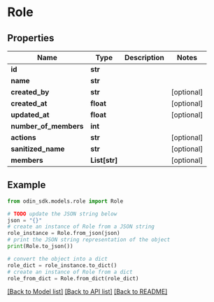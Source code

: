 # Role


## Properties

Name | Type | Description | Notes
------------ | ------------- | ------------- | -------------
**id** | **str** |  | 
**name** | **str** |  | 
**created_by** | **str** |  | [optional] 
**created_at** | **float** |  | [optional] 
**updated_at** | **float** |  | [optional] 
**number_of_members** | **int** |  | 
**actions** | **str** |  | [optional] 
**sanitized_name** | **str** |  | [optional] 
**members** | **List[str]** |  | [optional] 

## Example

```python
from odin_sdk.models.role import Role

# TODO update the JSON string below
json = "{}"
# create an instance of Role from a JSON string
role_instance = Role.from_json(json)
# print the JSON string representation of the object
print(Role.to_json())

# convert the object into a dict
role_dict = role_instance.to_dict()
# create an instance of Role from a dict
role_from_dict = Role.from_dict(role_dict)
```
[[Back to Model list]](../README.md#documentation-for-models) [[Back to API list]](../README.md#documentation-for-api-endpoints) [[Back to README]](../README.md)


